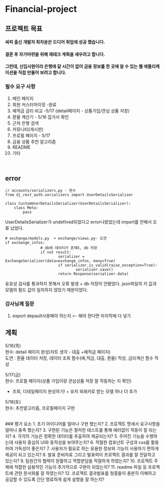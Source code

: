 # Financial-project
## 프로젝트 목표
#### 싸피 출신 개발자 최차윤은 드디어 취업에 성공 했습니다.
#### 결혼 후 자가마련을 위해 재테크 계획을 세우려고 합니다.
#### 그런데, 신입사원이라 은행에 갈 시간이 없어 금융 정보를 한 곳에 알 수 있는 웹 애플리케이션을 직접 만들어 보려고 합니다.

### 필수 요구 사항
1. 메인 페이지
2. 회원 커스터마이징     -완료
3. 예적금 금리 비교     -5/17 (detail페이지 - 상품가입/관심 상품 저장)
4. 환율 계산기          - 5/16 집가서 확인
5. 근처 은행 검색
6. 커뮤니티(게시판)
7. 프로필 페이지         - 5/17
8. 금융 상품 추천 알고리즘
9. README
10. 기타

<br>

## error
```
// accounts/serializers.py - 현수
from dj_rest_auth.serializers import UserDetailsSerializer

class CustomUserDetailsSerializer(UserDetailsSerializer):
    class Meta:
        pass
```
UserDetailsSerializer가 undefined되었다고 error나왔었는데 import를 안해서 오류 났었다.
<br>
```
# exchange/models.py  + exchange/views.py- 도연
if exchange_infos:
                # db에 데이터가 존재X, db 저장
                if not result: 
                        serializer = ExchangeSerializer(data=exchange_infos, many=True)
                        if serializer.is_valid(raise_exception=True):          
                                serializer.save()
                        return Response(serializer.data)

```
유효성 검사를 통과하지 못해서 오류 발생 + db 저장이 안됐었다.
json파일의 키 값과 모델의 필드 값이 일치하지 않았기 때문이었다.

### 강사님께 질문
1. export depault사용해야 하는지 <- 해야 한다면 마지막에 다 넣기

## 계획

5/16(목) <br>
현수: detail 페이지 완성(차트 생각 - 대출 +예적금 페이지)
<br>
도연 : 환율 데이터 저장, 데이터 조회 함수(예,적금, 대출, 환율) 작성, 금리계산 함수 작성  

5/17(금) <br>
현수: 프로필 페이지(상품 가입이랑 관심상품 저장 잘 작동하는 지 확인)
- 조회, 디테일페이지 완성하기! + 유저 외래키로 받는 모델 하나 더 추가 

5/18(토) <br>
현수: 추천알고리즘, 프로필페이지 구현

<br>
### 평가 요소
1. 초기 아이디어를 얼마나 구현 했는지?
2. 프로젝트 명세서 요구사항을 얼마나 충족 했는지?
3. 구현된 기능은 철저한 테스트를 통해 에러없이 작동이 잘 되는지?
4. 각각의 기능은 정확한 데이터를 추출하여 제공되는지?
5. 주어진 기능을 수행하는데 사용자 중심의 UI와 동작성을 보여주는지?
6. 적절한 컴포넌트 구성과 css를 활용하여 가독성이 좋은지?
7. 사용자가 필요로 하는 유용한 정보와 기능이 사용하기 편하게 제공이 되고 있는지?
8. 발표 준비자료 그리고 발표력이 프로젝트 결과를 잘 전달하고 있는지?
9. 팀원간의 협력이 원활하고 역할분담을 적절하게 하였는지?
10. 프로젝트 주제에 적합한 실용적인 기능이 추가적으로 구현이 되었는지?
11. readme 파일 등 프로젝트에 관한 문서화를 잘 하였는지?
12. 프로젝트 결과발표를 청중들이 충분히 이해하고 공감할 수 있도록 간단 명료하게 쉽게 설명을 잘 하는지?
